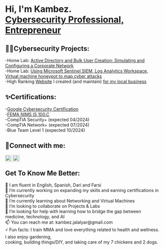 <h1>Hi, I'm Kambez. <br/><a href="https://www.linkedin.com/in/KambezJ/">Cybersecurity Professional, Entrepreneur</a></h1>


<h2>👨‍💻Cybersecurity Projects:</h2>

-Home Lab: [Active Directory and Bulk User Creation: Simulating and Configuring a Corporate Network](https://github.com/KambezJ/ActiveDirectoryHomeLab)
<br>
-Home Lab: [Using Microsoft Sentinel SIEM, Log Analytics Workspace, Virtual machine honeypot to map cyber attacks](https://github.com/KambezJ/Microsoft_Sentinel_Mapping_Cyber_Attacks)
<br>
-High Ranking [Website](https://afgautoglass.com/) I created (and maintain) [for my local business](https://afgautoglass.com/)


<h2>✨Certifications:</h2>

-[Google Cybersecurity Certification](https://coursera.org/share/4858514cb2281c1b28d7adf7b27b4485)
<br>
-[FEMA NIMS IS 100.C](https://i.imgur.com/TkVjufJ.png)
<br>
-CompTIA Security+ (expected 04/2024)
<br>
-CompTIA Network+ (expected 07/2024)
<br>
-Blue Team Level 1 (expected 10/2024)


<h2>🤳Connect with me:</h2>

[<img align="left" alt="KambezJalalyar | LinkedIn" width="22px" src="https://cdn.jsdelivr.net/npm/simple-icons@v3/icons/linkedin.svg" />][linkedin]
[<img align="left" alt="KambezJalalyar | Instagram" width="22px" src="https://cdn.jsdelivr.net/npm/simple-icons@v3/icons/instagram.svg" />][instagram]

[instagram]: https://www.instagram.com/kambezsadat/
[linkedin]: https://linkedin.com/in/kambezJ/
<br>

<h2>Get To Know Me Better:</h2>
💬 I am fluent in English, Spanish, Dari and Farsi
<BR>
🔭 I’m currently working on expanding my skills and earning certifications in Cybersecurity
<BR>
🌱 I’m currently learning about Networking and Virtual Machines
<BR>
👯 I’m looking to collaborate on Projects & Labs
<BR>
🤔 I’m looking for help with learning how to bridge the gap between medicine, technology, and AI
<BR>
📫 You can reach me at: kambez.jalalyar@gmail.com
<BR>
⚡ Fun facts: I train MMA and love everything related to health and wellness. I also enjoy gardening,
<BR>
cooking, building things/DIY, and taking care of my 7 chickens and 2 dogs.
